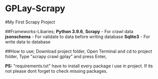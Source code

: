 # GPLay-Scrapy

#My First Scrapy Project

##Frameworks-Libaries;
**Python 3.9.6**,
**Scrapy** - For crawl data
**jsonschema** - For validate to data before writing database
**Sqlite3** - For write data to database


##How to use;
Download project folder,
Open Terminal and cd to project folder,
Type "scrapy crawl gplay" and press Enter,

**PS:** "requirements.txt" have to install every package i use in project. If its not please dont forget to check missing packages.



